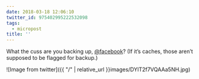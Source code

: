 ```yaml
---
date: 2018-03-18 12:06:10
twitter_id: 975402995222532098
tags:
  - micropost
title: ''
---
```


What the cuss are you backing up, [@facebook](https://twitter.com/facebook)? (If it’s caches, those aren’t supposed to be flagged for backup.)

![Image from twitter]({{ "/" | relative_url  }}images/DYlT2f7VQAAa5NH.jpg)
